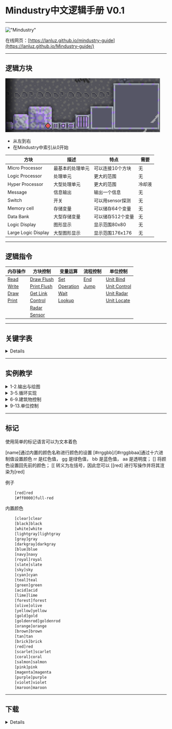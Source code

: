 # Mindustry中文逻辑手册 V0.1

---

!["Mindustry"](https://gimg2.baidu.com/image_search/src=http%3A%2F%2Fimg.itch.zone%2FaW1hZ2UvMTQwMTY5LzEwNzQ0NTQuZ2lm%2F347x500%2FqGIeKw.gif&refer=http%3A%2F%2Fimg.itch.zone&app=2002&size=f9999,10000&q=a80&n=0&g=0n&fmt=jpeg?sec=1620641379&t=a980a6fb412cf5c1ee929eebd2183b34)

在线网页：[https://lanluz.github.io/mindustry-guide](https://lanluz.github.io/Mindustry-guide/)


---

## 逻辑方块

![逻辑方块](/img/logic-block.png)

- 从左到右
- 在Mindustry中索引从0开始

|方块|描述|特点|需要|
|-|-|-|-|
|Micro Processor|最基本的处理单元|可以连接10个方块|无|
|Logic Processor|处理单元|更大的范围|无|
|Hyper Processor|大型处理单元|更大的范围|冷却液|
|Message|信息输出|输出一个信息|无|
|Switch|开关|可以用sensor探测|无|
|Memory cell|存储变量|可以储存64个变量|无|
|Data Bank|大型存储变量|可以储存512个变量|无|
|Logic Display|图形显示|显示范围80x80|无|
|Large Logic Display|大型图形显示|显示范围176x176|无|



---

## 逻辑指令

|内存操作|方块控制|变量运算|流程控制|单位控制|
|-|-|-|-|-|
|[Read](https://lanluz.github.io/Mindustry-guide/Guide/read/read.html)|[Draw Flush](https://lanluz.github.io/Mindustry-guide/Guide/drawFlush/drawFlush.html)|[Set](https://lanluz.github.io/Mindustry-guide/Guide/set/set.html)|[End](https://lanluz.github.io/Mindustry-guide/Guide/end/end.html)|[Unit Bind](https://lanluz.github.io/Mindustry-guide/Guide/unitBind/unitBind.html)|
|[Write](https://lanluz.github.io/Mindustry-guide/Guide/write/write.html)|[Print Flush](https://lanluz.github.io/Mindustry-guide/Guide/printFlush/printFlush.html)|[Operation](https://lanluz.github.io/Mindustry-guide/Guide/operation/operation.html)|[Jump](https://lanluz.github.io/Mindustry-guide/Guide/jump/jump.html)|[Unit Control](https://lanluz.github.io/Mindustry-guide/Guide/unitControl/unitControl.html)|
|[Draw](https://lanluz.github.io/Mindustry-guide/Guide/draw/draw.html)|[Get Link](https://lanluz.github.io/Mindustry-guide/Guide/getLink/getLink.html)|[Wait](https://lanluz.github.io/Mindustry-guide/Guide/wait/wait.html)||[Unit Radar](https://lanluz.github.io/Mindustry-guide/Guide/unitRadar/unitRadar.html)|
|[Print](https://lanluz.github.io/Mindustry-guide/Guide/print/print.html)|[Control](https://lanluz.github.io/Mindustry-guide/Guide/control/control.html)|[Lookup](https://lanluz.github.io/Mindustry-guide/Guide/lookup/Lookup.html)||[Unit Locate](https://lanluz.github.io/Mindustry-guide/Guide/unitLocate/unitLocate.html)|
||[Radar](https://lanluz.github.io/Mindustry-guide/Guide/radar/radar.html)||||
||[Sensor](https://lanluz.github.io/Mindustry-guide/Guide/sensor/sensor.html)||||


---

## 关键字表

<details>

|关键字|描述|
|-|-|
|@+方块名/单位名/液体名|方块/单位/液体本身|
|@time|自1970年1月1日到现在经过的毫秒/游戏开始经过的毫秒(新版本)|
|@this|指向当前对象自己|
|@thisx|获取当前对象自己的X坐标|
|@thisy|获取当前对象自己的Y坐标|
|@air|空气|
|@soild|地形|
|@links|绑定方块数|
|@counter|逻辑执行行数|
|@unit|当前绑定单位|
|@ipt|每tick执行行数|
|@totalItems|获取这个建筑物/单位内的所有物品的总计数量|
|@firstItem|获取这个建筑物/单位内的第一个物品的名称|
|@totalLiquid|获取这个建筑物/单位内的所有液体的总计数量|
|@totalPower|获取这个建筑物/单位内总电力|
|@itemCapacity|获取这个建筑物/单位内的物品的容量|
|@liquidCapacity|获取这个建筑物/单位内的液体的容量|
|@powerCapacity|获取这个建筑物/单位内的电力的容量|
|@powerNetStored|获取这个建筑物/单位内的电力网络的储存量|
|@powerNetCapacity|获取这个建筑物/单位内的电力网络的储存量容量|
|@powerNetIn|获取这个建筑物/单位内的电力网络输入量/产生量|
|@powerNetOut|获取这个建筑物/单位内的电力网络输出量/消耗量|
|@ammo|获取这个建筑物/单位内的子弹量|
|@ammoCapacity|获取这个建筑物/单位内的子弹量上限|
|@health|获取这个建筑物/单位的生命值|
|@maxHealth|获取这个建筑物/单位的生命值上限|
|@heat|获取这个建筑物/单位的发热|
|@efficiency|获取这个建筑物/单位的效率|
|@timescale|获取这个建筑物/单位的时间流速|
|@rotation|获取这个建筑物/单位的旋转角度|
|@x|获取这个建筑物/单位的x坐标|
|@y|获取这个建筑物/单位的y坐标|
|@shootX|获取这个建筑物/单位的射击x坐标|
|@shootY|获取这个建筑物/单位的射击y坐标|
|@size|获取这个建筑物/单位的大小(正方形边长大小)|
|@dead|获取这个建筑物/单位是否失效(被摧毁返回1 有效返回0)|
|@range|获取这个建筑物/单位的攻击范围|
|@shooting|获取这个建筑物/单位的攻击状态(开火返回1 停火返回0)|
|@boosting|获取这个单位的飞行状态|
|@mineX|获取这个单位的挖矿x坐标|
|@mineY|获取这个单位的挖矿y坐标|
|@mining|获取这个单位的挖矿状态|
|@team|获取这个建筑物/单位的阵营|
|@type|返回这个建筑物/单位的类型|
|@flag|返回这个建筑物/单位的数字标记|
|@controlled|返回这个建筑物/单位是否被控制(处理器返回1 玩家返回2 编队返回3 如果都不是返回0)|
|@controller|返回一个单位的控制者(如果是处理器返回processor 编队返回 leader 如果都不是返回 itself)|
|@commanded|不建议使用 将被移除 使用controlled替代它|
|@name|获取这个建筑物/单位的玩家名字|
|@config|获取这个单位的配置(如工厂生产的物品)|
|@payloadCount|获取单位的载荷数量|
|@payloadType|获取单位的载荷类型|
|@enabled|获取这个建筑物/单位的开启状态|
|@configure|获取这个建筑物的配置(常用于分类器)|

</details>


---

## 实例教学

<details>
<summary>1-2.输出与绘图</summary>

1. [第一课：打印出 "Hello,Mindustry"](https://lanluz.github.io/Mindustry-guide/example/class1/example.html)
2. [第二课：根据仓库载荷绘制出载荷百分比显示图像](https://lanluz.github.io/Mindustry-guide/example/class2/example.html)

</details>

<details>
<summary>3-5.循环实现</summary>

3. [第三课：使用Memory cell的循环](https://lanluz.github.io/Mindustry-guide/example/class3/example.html)
4. [第四课：使用jump的循环](https://lanluz.github.io/Mindustry-guide/example/class4/example.html)
5. [第五课：使用@counter的循环](https://lanluz.github.io/Mindustry-guide/example/class5/example.html)

</details>

<details>
<summary>6-9.建筑物控制</summary>

6. 第六课：关闭/开启护盾发生装置
7. 第七课：只瞄准BOSS攻击的合金炮
8. 第八课：自动控制卸载的工厂

</details>

<details>
<summary>9-13.单位控制</summary>

9. [第九课：单个单位控制](https://lanluz.github.io/Mindustry-guide/example/class3/example.html)
10. 第十课：单个单位拿/放资源到指定位置
11. 第十一课：群控寻路进攻
12. 第十二课：生命值低寻找最近的维修点
13. 第十三课：远控单位

</details>

---

## 标记

使用简单的标记语言可以为文本着色

[name]通过内置的颜色名称进行颜色的设置
[#rrggbb]/[#rrggbbaa]通过十六进制值设置颜色
rr 是红色值，
gg 是绿色值，
bb 是蓝色值，
aa 是透明度；
[] 将颜色设置回先前的颜色；
[[ 转义为左括号，因此您可以 [[red] 进行写操作并将其渲染为[red]

例子

~~~
    [red]red
    [#ff0000]full-red
~~~

内置颜色

~~~
    [clear]clear
    [black]black
    [white]white
    [lightgray]lightgray
    [gray]gray
    [darkgray]darkgray
    [blue]blue
    [navy]navy
    [royal]royal
    [slate]slate
    [sky]sky
    [cyan]cyan
    [teal]teal
    [green]green
    [acid]acid
    [lime]lime
    [forest]forest
    [olive]olive
    [yellow]yellow
    [gold]gold
    [goldenrod]goldenrod
    [orange]orange
    [brown]brown
    [tan]tan
    [brick]brick
    [red]red
    [scarlet]scarlet
    [coral]coral
    [salmon]salmon
    [pink]pink
    [magenta]magenta
    [purple]purple
    [violet]violet
    [maroon]maroon
~~~

---

## 下载

<details>

#### 华漾Emoji

1. [点阵神风轰炸机_Emoji改](https://github.com/LanluZ/Mindustry-guide/blob/main/Player-Share/%E5%8D%8E%E6%BC%BEEmoji/%E7%82%B9%E9%98%B5%E7%A5%9E%E9%A3%8E%E8%BD%B0%E7%82%B8%E6%9C%BA_Emoji%E6%94%B9.msch)

</details>

